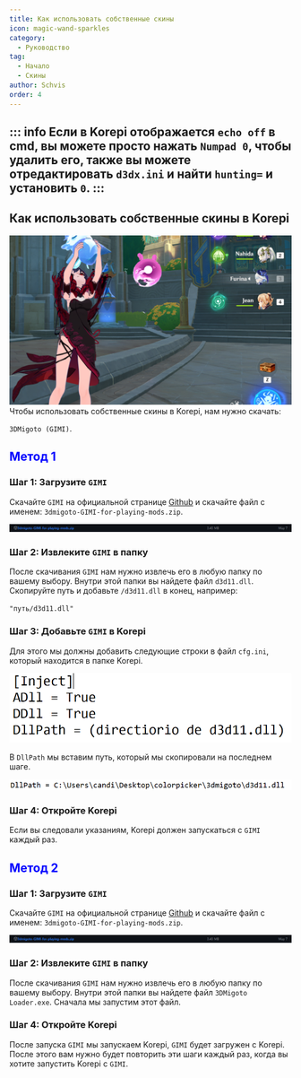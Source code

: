 ```yaml
---
title: Как использовать собственные скины
icon: magic-wand-sparkles
category:
  - Руководство
tag:
  - Начало
  - Скины
author: Schvis
order: 4
---
```


::: info Если в Korepi отображается `echo off` в cmd, вы можете просто нажать `Numpad 0`, чтобы удалить его, также вы можете отредактировать `d3dx.ini` и найти `hunting=` и установить `0`.
:::
---

## Как использовать собственные скины в Korepi

![](/assets/images/docs/202312/example.png)
Чтобы использовать собственные скины в Korepi, нам нужно скачать:

`3DMigoto (GIMI)`.

## <span style='color:blue;'>Метод 1</span>
### Шаг 1: Загрузите `GIMI`

Скачайте `GIMI` на официальной странице [Github](https://github.com/SilentNightSound/GI-Model-Importer/releases/tag/v7.0) и скачайте файл с именем: `3dmigoto-GIMI-for-playing-mods.zip`.

![](/assets/images/docs/202312/3dm-1.png)

### Шаг 2: Извлеките `GIMI` в папку

После скачивания `GIMI` нам нужно извлечь его в любую папку по вашему выбору. Внутри этой папки вы найдете файл `d3d11.dll`. Скопируйте путь и добавьте `/d3d11.dll` в конец, например:

`"путь/d3d11.dll"`

### Шаг 3: Добавьте `GIMI` в Korepi

Для этого мы должны добавить следующие строки в файл `cfg.ini`, который находится в папке Korepi.

![](/assets/images/docs/202312/3dm-2.png)

В `DllPath` мы вставим путь, который мы скопировали на последнем шаге.

![](/assets/images/docs/202312/3dm-3.png)

### Шаг 4: Откройте Korepi

Если вы следовали указаниям, Korepi должен запускаться с `GIMI` каждый раз.

## <span style='color:blue;'>Метод 2</span>
### Шаг 1: Загрузите `GIMI`

Скачайте `GIMI` на официальной странице [Github](https://github.com/SilentNightSound/GI-Model-Importer/releases/tag/v7.0) и скачайте файл с именем: `3dmigoto-GIMI-for-playing-mods.zip`.

![](/assets/images/docs/202312/3dm-1.png)

### Шаг 2: Извлеките `GIMI` в папку

После скачивания `GIMI` нам нужно извлечь его в любую папку по вашему выбору. Внутри этой папки вы найдете файл `3DMigoto Loader.exe`. Сначала мы запустим этот файл.

### Шаг 4: Откройте Korepi

После запуска `GIMI` мы запускаем Korepi, `GIMI` будет загружен с Korepi. После этого вам нужно будет повторить эти шаги каждый раз, когда вы хотите запустить Korepi с `GIMI`.
